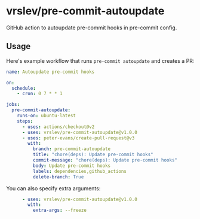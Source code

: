 # vrslev/pre-commit-autoupdate

GitHub action to autoupdate pre-commit hooks in pre-commit config.

## Usage

Here's example workflow that runs `pre-commit autoupdate` and creates a PR:

```yaml
name: Autoupdate pre-commit hooks

on:
  schedule:
    - cron: 0 7 * * 1

jobs:
  pre-commit-autoupdate:
    runs-on: ubuntu-latest
    steps:
      - uses: actions/checkout@v2
      - uses: vrslev/pre-commit-autoupdate@v1.0.0
      - uses: peter-evans/create-pull-request@v3
        with:
          branch: pre-commit-autoupdate
          title: "chore(deps): Update pre-commit hooks"
          commit-message: "chore(deps): Update pre-commit hooks"
          body: Update pre-commit hooks
          labels: dependencies,github_actions
          delete-branch: True
```

You can also specify extra arguments:

<!-- prettier-ignore -->
```yaml
      - uses: vrslev/pre-commit-autoupdate@v1.0.0
        with:
          extra-args: --freeze
```
